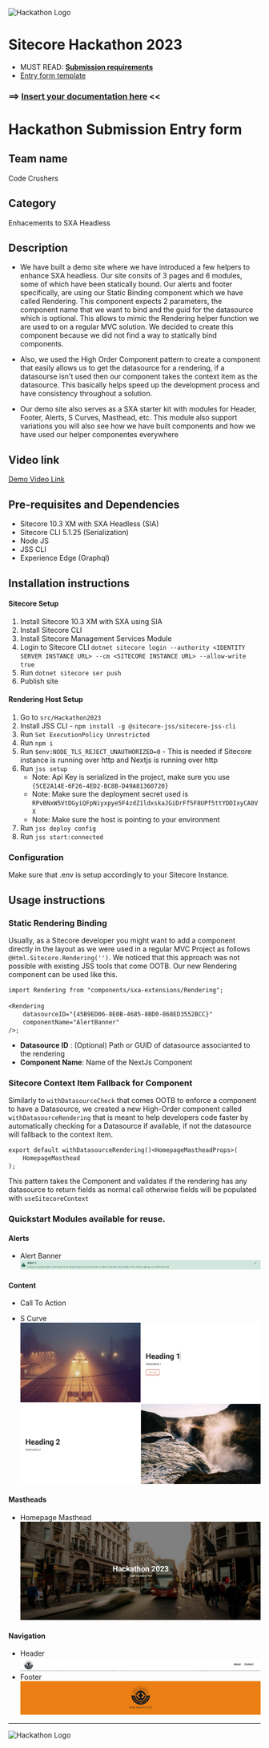 ![Hackathon Logo](docs/images/hackathon.png?raw=true "Hackathon Logo")

# Sitecore Hackathon 2023

-   MUST READ: **[Submission requirements](SUBMISSION_REQUIREMENTS.md)**
-   [Entry form template](ENTRYFORM.md)

### ⟹ [Insert your documentation here](ENTRYFORM.md) <<

# Hackathon Submission Entry form

## Team name

Code Crushers

## Category

Enhacements to SXA Headless

## Description

-   We have built a demo site where we have introduced a few helpers to enhance SXA headless.
    Our site consits of 3 pages and 6 modules, some of which have been statically bound. Our alerts and footer specifically, are using our Static Binding component which we have called Rendering. This component expects 2 parameters, the component name that we want to bind and the guid for the datasource which is optional. This allows to mimic the Rendering helper function we are used to on a regular MVC solution. We decided to create this component because we did not find a way to statically bind components.

-   Also, we used the High Order Component pattern to create a component that easily allows us to get the datasource for a rendering, if a datasourse isn't used then our component takes the context item as the datasource. This basically helps speed up the development process and have consistency throughout a solution.
-   Our demo site also serves as a SXA starter kit with modules for Header, Footer, Alerts, S Curves, Masthead, etc. This module also support variations you will also see how we have built components and how we have used our helper componentes everywhere

## Video link

[Demo Video Link](docs/videos/video.mp4)

## Pre-requisites and Dependencies

-   Sitecore 10.3 XM with SXA Headless (SIA)
-   Sitecore CLI 5.1.25 (Serialization)
-   Node JS
-   JSS CLI
-   Experience Edge (Graphql)

## Installation instructions

#### Sitecore Setup

1. Install Sitecore 10.3 XM with SXA using SIA
2. Install Sitecore CLI
3. Install Sitecore Management Services Module
4. Login to Sitecore CLI `dotnet sitecore login --authority <IDENTITY SERVER INSTANCE URL> --cm <SITECORE INSTANCE URL> --allow-write true`
5. Run `dotnet sitecore ser push`
6. Publish site

#### Rendering Host Setup

1. Go to `src/Hackathon2023`
2. Install JSS CLI - `npm install -g @sitecore-jss/sitecore-jss-cli`
3. Run `Set ExecutionPolicy Unrestricted`
4. Run `npm i`
5. Run `$env:NODE_TLS_REJECT_UNAUTHORIZED=0` - This is needed if Sitecore instance is running over http and Nextjs is running over http
6. Run `jss setup`
    - Note: Api Key is serialized in the project, make sure you use `{5CE2A14E-6F26-4ED2-BC8B-D49A81360720}`
    - Note: Make sure the deployment secret used is `RPvBNxW5VtDGyiQFpNiyxpye5F4zdZ1ldxskaJGiDrFf5F8UPf5ttYDDIxyCA0VX`
    - Note: Make sure the host is pointing to your environment
7. Run `jss deploy config`
8. Run `jss start:connected`

### Configuration

Make sure that .env is setup accordingly to your Sitecore Instance.

## Usage instructions

### Static Rendering Binding

Usually, as a Sitecore developer you might want to add a component directly in the layout as we were used in a regular MVC Project as follows `@Html.Sitecore.Rendering('')`. We noticed that this approach was not possible with existing JSS tools that come OOTB. Our new Rendering component can be used like this.

```tsx
import Rendering from "components/sxa-extensions/Rendering";

<Rendering
    datasourceID="{45B9ED06-8E0B-4685-8BD0-868ED3552BCC}"
    componentName="AlertBanner"
/>;
```

-   **Datasource ID** : (Optional) Path or GUID of datasource associanted to the rendering
-   **Component Name**: Name of the NextJs Component

### Sitecore Context Item Fallback for Component

Similarly to `withDatasourceCheck` that comes OOTB to enforce a component to have a Datasource, we created a new High-Order component called `withDatasourceRendering` that is meant to help developers code faster by automatically checking for a Datasource if available, if not the datasource will fallback to the context item.

```tsx
export default withDatasourceRendering()<HomepageMastheadProps>(
    HomepageMasthead
);
```

This pattern takes the Component and validates if the rendering has any datasource to return fields as normal call otherwise fields will be populated with `useSitecoreContext`

### Quickstart Modules available for reuse.

#### Alerts

-   Alert Banner
    ![Alert Banner](docs/images/modules/AlertBanner.png?raw=true "Alert Banner")

#### Content

-   Call To Action

-   S Curve
    ![S Curve](docs/images/modules/SCurve-Left.png?raw=true "S Curve")
    ![S Curve](docs/images/modules/SCurve-Right.png?raw=true "S Curve")

#### Mastheads

-   Homepage Masthead
    ![Homepage Masthead](docs/images/modules/HomePageMasthead.png?raw=true "Homepage Masthead")

#### Navigation

-   Header
    ![Header](docs/images/modules/Header.png?raw=true "Header")
-   Footer
    ![Footer](docs/images/modules/Footer.png?raw=true "Footer")

---

![Hackathon Logo](docs/images/hackathon.png?raw=true "Hackathon Logo")
